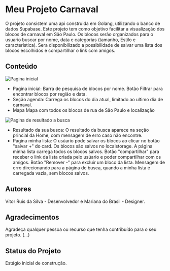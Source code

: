 # Meu Projeto Carnaval

O projeto consistem uma api construida em Golang, utilizando o banco de dados Supabase.
Este projeto tem como objetivo facilitar a visualização dos blocos de carnaval em São Paulo.
Os blocos serão organizados para o usuario buscar por nome, data e categorias (tamanho, Estilo e caracteristica).
Sera disponibilizado a possibilidade de salvar uma lista dos blocos escolhidos e compartilhar o link com amigos.

## Conteúdo
![Pagina inicial](https://i.imgur.com/TLWmoh2.jpg)
- Pagina inicial:
  Barra de pesquisa de blocos por nome.
  Botão Filtrar para encontrar blocos por região e data.
- Seção agenda:
  Carrega os blocos do dia atual, limitado ao ultimo dia de carnaval.
- Mapa
  Mapa com todos os blocos de rua de São Paulo e localização

![Pagina de resultado a busca](https://i.imgur.com/2Df9esh.jpeg)  
- Resultado da sua busca:
  O resultado da busca aparece na seção princial da Home, com mensagem de erro caso não encontre.
- Pagina minha lista:
  O usúario pode salvar os blocos ao clicar no botão "salvar +" do card.
  Os blocos são salvos no localstorage.
  A página minha lista carrega todos os blocos salvos.
  Botão "compartilhar" para receber o link da lista criada pelo usúario e poder compartilhar com os amigos.
  Botão "Remover -" para excluir um bloco da lista.
  Mensagem de erro direcionando para a página de busca, quando a minha lista é carregada vazia, sem blocos salvos.
  
## Autores
Vitor Ruis da Silva - Desenvolvedor e Mariana do Brasil - Designer.

## Agradecimentos
Agradeça qualquer pessoa ou recurso que tenha contribuído para o seu projeto.
(...)

## Status do Projeto
Estágio inicial de construção.

